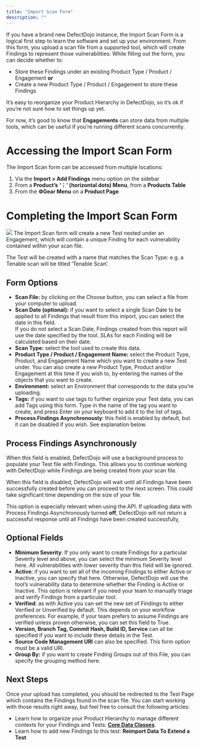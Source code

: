 ```yaml
---
title: "Import Scan Form"
description: ""
---
```


If you have a brand new DefectDojo instance, the Import Scan Form is a logical first step to learn the software and set up your environment. From this form, you upload a scan file from a supported tool, which will create Findings to represent those vulnerabilities. While filling out the form, you can decide whether to:



* Store these Findings under an existing Product Type / Product / Engagement **or**
* Create a new Product Type / Product / Engagement to store these Findings

It’s easy to reorganize your Product Hierarchy in DefectDojo, so it’s ok if you’re not sure how to set things up yet. 



For now, it’s good to know that **Engagements** can store data from multiple tools, which can be useful if you’re running different scans concurrently.



# Accessing the Import Scan Form


The Import Scan form can be accessed from multiple locations:


1. Via the **Import \> Add Findings** menu option on the sidebar
2. From a **Product’s** **‘⋮’ (horizontal dots) Menu**, from a **Products Table**
3. From the **⚙️Gear Menu** on a **Product Page**


# Completing the Import Scan Form



![](https://downloads.intercomcdn.com/i/o/1194906679/a60baa110d050daaa532a102/AD_4nXcEnbN_x3AjBNKGsmncJsN8_L1IlYrBpTMJZxytGO_e_VB8WJku0fWpCRW0b1TsvEYkBgPgQzO9qa4qhfu1PNFZA8SVuUXbnITNbsOcy4I4VUa-r2biSV8HZQ8YkF6-ymWuVITT4yJr6faw2pU4YoeOK7v-?expires=1729720800&signature=850b7c98efd22ee1657f19fb2dbb322a31a44ba2ae5c6bd9d20c14ba4597b79b&req=dSEuEsB%2Bm4dYUPMW1HO4zU0nB9s5bQTJ2NRVzn8adEyCFbo8CH9pmXxFmv4P%0AqUkB%0A)
The Import Scan form will create a new Test nested under an Engagement, which will contain a unique Finding for each vulnerability contained within your scan file.



The Test will be created with a name that matches the Scan Type: e.g. a Tenable scan will be titled ‘Tenable Scan’.



## Form Options


* **Scan File:** by clicking on the Choose button, you can select a file from your computer to upload.
* **Scan Date (optional):** if you want to select a single Scan Date to be applied to all Findings that result from this import, you can select the date in this field.   
If you do not select a Scan Date, Findings created from this report will use the date specified by the tool. SLAs for each Finding will be calculated based on their date.
* **Scan Type:** select the tool used to create this data.
* **Product Type / Product / Engagement Name:** select the Product Type, Product, and Engagement Name which you want to create a new Test under. You can also create a new Product Type, Product and/or Engagement at this time if you wish to, by entering the names of the objects that you want to create.
* **Environment:** select an Environment that corresponds to the data you’re uploading.
* **Tags:** if you want to use tags to further organize your Test data, you can add Tags using this form. Type in the name of the tag you want to create, and press Enter on your keyboard to add it to the list of tags.
* **Process Findings Asynchronously**: this field is enabled by default, but it can be disabled if you wish. See explanation below.

## Process Findings Asynchronously


When this field is enabled, DefectDojo will use a background process to populate your Test file with Findings. This allows you to continue working with DefectDojo while Findings are being created from your scan file.



When this field is disabled, DefectDojo will wait until all Findings have been successfully created before you can proceed to the next screen. This could take significant time depending on the size of your file.



This option is especially relevant when using the API. If uploading data with Process Findings Asynchronously turned **off**, DefectDojo will not return a successful response until all Findings have been created successfully, 



## Optional Fields


* **Minimum Severity**: If you only want to create Findings for a particular Severity level and above, you can select the minimum Severity level here. All vulnerabilities with lower severity than this field will be ignored.
* **Active**: if you want to set all of the incoming Findings to either Active or Inactive, you can specify that here. Otherwise, DefectDojo will use the tool’s vulnerability data to determine whether the Finding is Active or Inactive. This option is relevant if you need your team to manually triage and verify Findings from a particular tool.
* **Verified**: as with Active you can set the new set of Findings to either Verified or Unverified by default. This depends on your workflow preferences. For example, if your team prefers to assume Findings are verified unless proven otherwise, you can set this field to True.
* **Version, Branch Tag, Commit Hash, Build ID, Service** can all be specified if you want to include these details in the Test.
* **Source Code Management URI** can also be specified. This form option must be a valid URI.
* **Group By:** if you want to create Finding Groups out of this File, you can specify the grouping method here.


## Next Steps


Once your upload has completed, you should be redirected to the Test Page which contains the Findings found in the scan file. You can start working with those results right away, but feel free to consult the following articles:



* Learn how to organize your Product Hierarchy to manage different contexts for your Findings and Tests: **[Core Data Classes](https://support.defectdojo.com/en/articles/8545273-core-data-classes-overview)**.
* Learn how to add new Findings to this test: **Reimport Data To Extend a Test**
